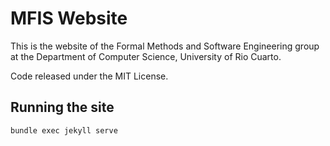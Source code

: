 # MFIS Website

This is the website of the Formal Methods and Software Engineering group at the Department of Computer Science, University of Rio Cuarto.

Code released under the MIT License.

## Running the site

```
bundle exec jekyll serve
```
